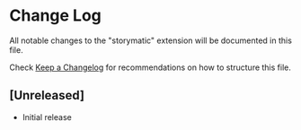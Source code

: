 # Change Log

All notable changes to the "storymatic" extension will be documented in this file.

Check [Keep a Changelog](http://keepachangelog.com/) for recommendations on how to structure this file.

## [Unreleased]

- Initial release
